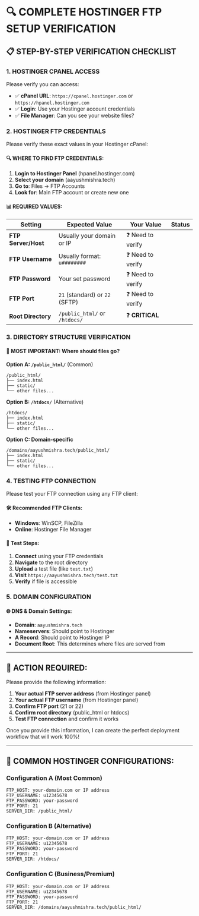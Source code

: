 # 🔍 COMPLETE HOSTINGER FTP SETUP VERIFICATION

## 📋 **STEP-BY-STEP VERIFICATION CHECKLIST**

### **1. HOSTINGER CPANEL ACCESS**
Please verify you can access:
- ✅ **cPanel URL**: `https://cpanel.hostinger.com` or `https://hpanel.hostinger.com`
- ✅ **Login**: Use your Hostinger account credentials
- ✅ **File Manager**: Can you see your website files?

### **2. HOSTINGER FTP CREDENTIALS**
Please verify these exact values in your Hostinger cPanel:

#### **🔍 WHERE TO FIND FTP CREDENTIALS:**
1. **Login to Hostinger Panel** (hpanel.hostinger.com)
2. **Select your domain** (aayushmishra.tech)
3. **Go to**: Files → FTP Accounts
4. **Look for**: Main FTP account or create new one

#### **📊 REQUIRED VALUES:**

| Setting | Expected Value | Your Value | Status |
|---------|---------------|------------|--------|
| **FTP Server/Host** | Usually your domain or IP | ❓ Need to verify |
| **FTP Username** | Usually format: `u########` | ❓ Need to verify |
| **FTP Password** | Your set password | ❓ Need to verify |
| **FTP Port** | `21` (standard) or `22` (SFTP) | ❓ Need to verify |
| **Root Directory** | `/public_html/` or `/htdocs/` | ❓ **CRITICAL** |

### **3. DIRECTORY STRUCTURE VERIFICATION**

#### **🎯 MOST IMPORTANT: Where should files go?**

**Option A: `/public_html/`** (Common)
```
/public_html/
├── index.html
├── static/
└── other files...
```

**Option B: `/htdocs/`** (Alternative)
```
/htdocs/
├── index.html  
├── static/
└── other files...
```

**Option C: Domain-specific**
```
/domains/aayushmishra.tech/public_html/
├── index.html
├── static/
└── other files...
```

### **4. TESTING FTP CONNECTION**

Please test your FTP connection using any FTP client:

#### **🛠️ Recommended FTP Clients:**
- **Windows**: WinSCP, FileZilla
- **Online**: Hostinger File Manager

#### **🧪 Test Steps:**
1. **Connect** using your FTP credentials
2. **Navigate** to the root directory
3. **Upload** a test file (like `test.txt`)
4. **Visit** `https://aayushmishra.tech/test.txt`
5. **Verify** if file is accessible

### **5. DOMAIN CONFIGURATION**

#### **🌐 DNS & Domain Settings:**
- **Domain**: `aayushmishra.tech`
- **Nameservers**: Should point to Hostinger
- **A Record**: Should point to Hostinger IP
- **Document Root**: This determines where files are served from

---

## 🎯 **ACTION REQUIRED:**

Please provide the following information:

1. **Your actual FTP server address** (from Hostinger panel)
2. **Your actual FTP username** (from Hostinger panel)  
3. **Confirm FTP port** (21 or 22)
4. **Confirm root directory** (public_html or htdocs)
5. **Test FTP connection** and confirm it works

Once you provide this information, I can create the perfect deployment workflow that will work 100%!

---

## 🚨 **COMMON HOSTINGER CONFIGURATIONS:**

### **Configuration A** (Most Common)
```
FTP_HOST: your-domain.com or IP address
FTP_USERNAME: u12345678
FTP_PASSWORD: your-password
FTP_PORT: 21
SERVER_DIR: /public_html/
```

### **Configuration B** (Alternative)
```
FTP_HOST: your-domain.com or IP address  
FTP_USERNAME: u12345678
FTP_PASSWORD: your-password
FTP_PORT: 21
SERVER_DIR: /htdocs/
```

### **Configuration C** (Business/Premium)
```
FTP_HOST: your-domain.com or IP address
FTP_USERNAME: u12345678  
FTP_PASSWORD: your-password
FTP_PORT: 21
SERVER_DIR: /domains/aayushmishra.tech/public_html/
```
